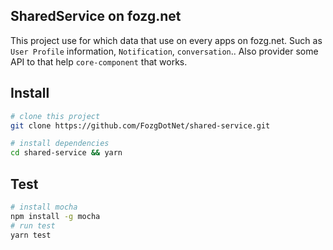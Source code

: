 ## SharedService on fozg.net
This project use for which data that use on every apps on fozg.net.
Such as `User Profile` information, `Notification`, `conversation`..
Also provider some API to that help `core-component` that works.

## Install
```bash
# clone this project
git clone https://github.com/FozgDotNet/shared-service.git

# install dependencies
cd shared-service && yarn
```


## Test
```bash
# install mocha
npm install -g mocha
# run test
yarn test
```
